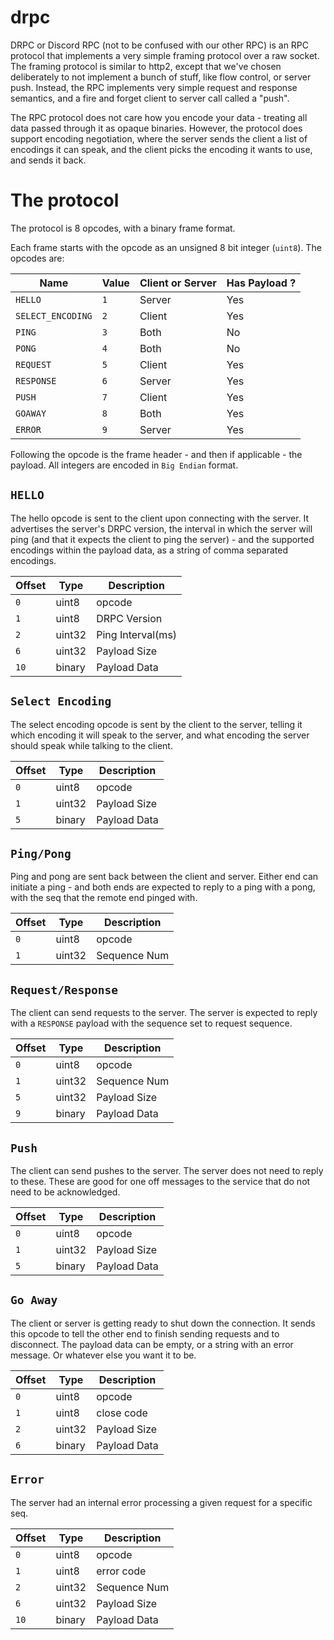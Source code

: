 # drpc
DRPC or Discord RPC (not to be confused with our other RPC) is an RPC protocol that 
implements a very simple framing protocol over a raw socket. The framing protocol is similar to http2, except
that we've chosen deliberately to not implement a bunch of stuff, like flow control, or server push. Instead, the RPC
implements very simple request and response semantics, and a fire and forget client to server call called a "push". 

The RPC protocol does not care how you encode your data - treating all data passed through it as opaque binaries. However,
the protocol does support encoding negotiation, where the server sends the client a list of encodings it can speak, 
and the client picks the encoding it wants to use, and sends it back.

# The protocol
The protocol is 8 opcodes, with a binary frame format.

Each frame starts with the opcode as an unsigned 8 bit integer (`uint8`). The opcodes are:

| Name              | Value | Client or Server | Has Payload ? |
| ----------------- | ----- | ---------------- | ------------- | 
| `HELLO`           | `1`   | Server           | Yes           |
| `SELECT_ENCODING` | `2`   | Client           | Yes           |
| `PING`            | `3`   | Both             | No            |
| `PONG`            | `4`   | Both             | No            |
| `REQUEST`         | `5`   | Client           | Yes           |
| `RESPONSE`        | `6`   | Server           | Yes           |
| `PUSH`            | `7`   | Client           | Yes           |
| `GOAWAY`          | `8`   | Both             | Yes           |
| `ERROR`           | `9`   | Server           | Yes           |

Following the opcode is the frame header - and then if applicable - the payload.
All integers are encoded in `Big Endian` format. 

## `HELLO`
The hello opcode is sent to the client upon connecting with the server. It advertises the server's DRPC version, the interval
in which the server will ping (and that it expects the client to ping the server) - and the supported encodings within the 
payload data, as a string of comma separated encodings.

| Offset | Type     | Description      |
| ------ | -------- | -----------------|
| `0`    | uint8    | opcode           |
| `1`    | uint8    | DRPC Version     |
| `2`    | uint32   | Ping Interval(ms)|
| `6`    | uint32   | Payload Size     | 
| `10`   | binary   | Payload Data     |


## `Select Encoding`
The select encoding opcode is sent by the client to the server, telling it which encoding it will speak to the server,
and what encoding the server should speak while talking to the client. 

| Offset | Type     | Description      |
| ------ | -------- | -----------------|
| `0`    | uint8    | opcode           |
| `1`    | uint32   | Payload Size     | 
| `5`    | binary   | Payload Data     |


## `Ping/Pong`
Ping and pong are sent back between the client and server. Either end can initiate a ping - and both ends are expected
to reply to a ping with a pong, with the seq that the remote end pinged with. 

| Offset | Type     | Description      |
| ------ | -------- | -----------------|
| `0`    | uint8    | opcode           |
| `1`    | uint32   | Sequence Num     | 

## `Request/Response`
The client can send requests to the server. The server is expected to reply with a `RESPONSE` payload with the sequence set to 
request sequence.

| Offset | Type     | Description      |
| ------ | -------- | -----------------|
| `0`    | uint8    | opcode           |
| `1`    | uint32   | Sequence Num     | 
| `5`    | uint32   | Payload Size     | 
| `9`    | binary   | Payload Data     |

## `Push`
The client can send pushes to the server. The server does not need to reply to these. These are good for one off messages to
the service that do not need to be acknowledged. 

| Offset | Type     | Description      |
| ------ | -------- | -----------------|
| `0`    | uint8    | opcode           |
| `1`    | uint32   | Payload Size     | 
| `5`    | binary   | Payload Data     |

## `Go Away`
The client or server is getting ready to shut down the connection. It sends this opcode to tell the other end to finish sending 
requests and to disconnect. The payload data can be empty, or a string with an error message. Or whatever else you want it to be.

| Offset | Type     | Description      |
| ------ | -------- | -----------------|
| `0`    | uint8    | opcode           |
| `1`    | uint8    | close code       | 
| `2`    | uint32   | Payload Size     |
| `6`    | binary   | Payload Data     |

## `Error`
The server had an internal error processing a given request for a specific seq.

| Offset | Type     | Description      |
| ------ | -------- | -----------------|
| `0`    | uint8    | opcode           |
| `1`    | uint8    | error code       |
| `2`    | uint32   | Sequence Num     |
| `6`    | uint32   | Payload Size     |
| `10`   | binary   | Payload Data     |

